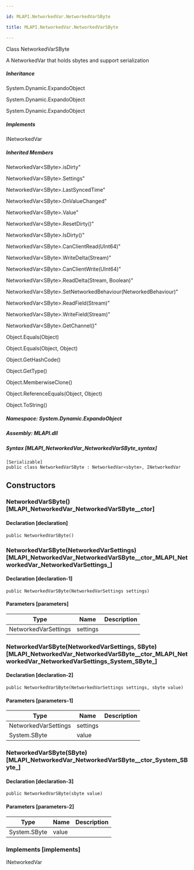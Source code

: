 ```yaml
---

id: MLAPI.NetworkedVar.NetworkedVarSByte

title: MLAPI.NetworkedVar.NetworkedVarSByte

---
```


Class NetworkedVarSByte

<div class="markdown level0 summary" markdown="1">

A NetworkedVar that holds sbytes and support serialization

</div>

<div class="markdown level0 conceptual" markdown="1">

</div>

<div class="inheritance" markdown="1">

##### Inheritance

<div class="level0" markdown="1">

System.Dynamic.ExpandoObject

</div>

<div class="level1" markdown="1">

System.Dynamic.ExpandoObject

</div>

<div class="level2" markdown="1">

System.Dynamic.ExpandoObject

</div>

</div>

<div markdown="1" classs="implements">

##### Implements

<div markdown="1">

INetworkedVar

</div>

</div>

<div class="inheritedMembers" markdown="1">

##### Inherited Members

<div markdown="1">

NetworkedVar\<SByte\>.isDirty"

</div>

<div markdown="1">

NetworkedVar\<SByte\>.Settings"

</div>

<div markdown="1">

NetworkedVar\<SByte\>.LastSyncedTime"

</div>

<div markdown="1">

NetworkedVar\<SByte\>.OnValueChanged"

</div>

<div markdown="1">

NetworkedVar\<SByte\>.Value"

</div>

<div markdown="1">

NetworkedVar\<SByte\>.ResetDirty()"

</div>

<div markdown="1">

NetworkedVar\<SByte\>.IsDirty()"

</div>

<div markdown="1">

NetworkedVar\<SByte\>.CanClientRead(UInt64)"

</div>

<div markdown="1">

NetworkedVar\<SByte\>.WriteDelta(Stream)"

</div>

<div markdown="1">

NetworkedVar\<SByte\>.CanClientWrite(UInt64)"

</div>

<div markdown="1">

NetworkedVar\<SByte\>.ReadDelta(Stream, Boolean)"

</div>

<div markdown="1">

NetworkedVar\<SByte\>.SetNetworkedBehaviour(NetworkedBehaviour)"

</div>

<div markdown="1">

NetworkedVar\<SByte\>.ReadField(Stream)"

</div>

<div markdown="1">

NetworkedVar\<SByte\>.WriteField(Stream)"

</div>

<div markdown="1">

NetworkedVar\<SByte\>.GetChannel()"

</div>

<div markdown="1">

Object.Equals(Object)

</div>

<div markdown="1">

Object.Equals(Object, Object)

</div>

<div markdown="1">

Object.GetHashCode()

</div>

<div markdown="1">

Object.GetType()

</div>

<div markdown="1">

Object.MemberwiseClone()

</div>

<div markdown="1">

Object.ReferenceEquals(Object, Object)

</div>

<div markdown="1">

Object.ToString()

</div>

</div>

##### **Namespace**: System.Dynamic.ExpandoObject

##### **Assembly**: MLAPI.dll

##### Syntax [MLAPI_NetworkedVar_NetworkedVarSByte_syntax]

    [Serializable]
    public class NetworkedVarSByte : NetworkedVar<sbyte>, INetworkedVar

## Constructors 

### NetworkedVarSByte() [MLAPI_NetworkedVar_NetworkedVarSByte__ctor]

<div class="markdown level1 summary" markdown="1">

</div>

<div class="markdown level1 conceptual" markdown="1">

</div>

#### Declaration [declaration]

    public NetworkedVarSByte()

### NetworkedVarSByte(NetworkedVarSettings) [MLAPI_NetworkedVar_NetworkedVarSByte__ctor_MLAPI_NetworkedVar_NetworkedVarSettings_]

<div class="markdown level1 summary" markdown="1">

</div>

<div class="markdown level1 conceptual" markdown="1">

</div>

#### Declaration [declaration-1]

    public NetworkedVarSByte(NetworkedVarSettings settings)

#### Parameters [parameters]

| Type                 | Name     | Description |
|----------------------|----------|-------------|
| NetworkedVarSettings | settings |             |

### NetworkedVarSByte(NetworkedVarSettings, SByte) [MLAPI_NetworkedVar_NetworkedVarSByte__ctor_MLAPI_NetworkedVar_NetworkedVarSettings_System_SByte_]

<div class="markdown level1 summary" markdown="1">

</div>

<div class="markdown level1 conceptual" markdown="1">

</div>

#### Declaration [declaration-2]

    public NetworkedVarSByte(NetworkedVarSettings settings, sbyte value)

#### Parameters [parameters-1]

| Type                 | Name     | Description |
|----------------------|----------|-------------|
| NetworkedVarSettings | settings |             |
| System.SByte         | value    |             |

### NetworkedVarSByte(SByte) [MLAPI_NetworkedVar_NetworkedVarSByte__ctor_System_SByte_]

<div class="markdown level1 summary" markdown="1">

</div>

<div class="markdown level1 conceptual" markdown="1">

</div>

#### Declaration [declaration-3]

    public NetworkedVarSByte(sbyte value)

#### Parameters [parameters-2]

| Type         | Name  | Description |
|--------------|-------|-------------|
| System.SByte | value |             |

### Implements [implements]

<div markdown="1">

INetworkedVar

</div>
